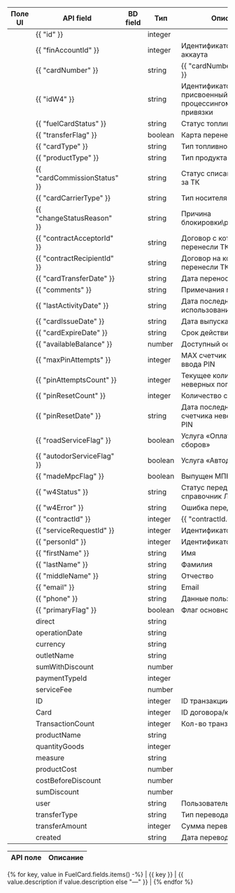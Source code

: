 | Поле UI | API field                    | BD field | Тип     | Описание                                                     |
|---------|------------------------------|----------|---------|--------------------------------------------------------------|
|         | {{ "id" }}                   |          | integer |                                                              |
|         | {{ "finAccountId" }}         |          | integer | Идентификатор фин. аккаута                                   |
|         | {{ "cardNumber" }}           |          | string  | {{ "cardNumber.description" }}                               |
|         | {{ "idW4" }}                 |          | string  | Идентификатор карты, присвоенный процессингом после привязки |
|         | {{ "fuelCardStatus" }}       |          | string  | Статус топливной карты                                       |
|         | {{ "transferFlag" }}         |          | boolean | Карта перенесена                                             |
|         | {{ "cardType" }}             |          | string  | Тип топливной карты                                          |
|         | {{ "productType" }}          |          | string  | Тип продукта                                                 |
|         | {{ "cardCommissionStatus" }} |          | string  | Статус списания комиссии за ТК                               |
|         | {{ "cardCarrierType" }}      |          | string  | Тип носителя                                                 |
|         | {{ "changeStatusReason" }}   |          | string  | Причина блокировки\разблокировки                             |
|         | {{ "contractAcceptorId" }}   |          | string  | Договор с которого перенесли ТК                              |
|         | {{ "contractRecipientId" }}  |          | string  | Договор на который перенесли ТК                              |
|         | {{ "cardTransferDate" }}     |          | string  | Дата переноса ТК                                             |
|         | {{ "comments" }}             |          | string  | Примечания менеджера                                         |
|         | {{ "lastActivityDate" }}     |          | string  | Дата последнего использования                                |
|         | {{ "cardIssueDate" }}        |          | string  | Дата выпуска ТК                                              |
|         | {{ "cardExpireDate" }}       |          | string  | Срок действия ТК                                             |
|         | {{ "availableBalance" }}     |          | number  | Доступный остаток                                            |
|         | {{ "maxPinAttempts" }}       |          | integer | MAX счетчик неверного ввода PIN                              |
|         | {{ "pinAttemptsCount" }}     |          | integer | Текущее количество неверных попыток                          |
|         | {{ "pinResetCount" }}        |          | integer | Количество сбросов PIN                                       |
|         | {{ "pinResetDate" }}         |          | string  | Дата последнего сброса счетчика неверного ввода PIN          |
|         | {{ "roadServiceFlag" }}      |          | boolean | Услуга «Оплата дорожных сборов»                              |
|         | {{ "autodorServiceFlag" }}   |          | boolean | Услуга «Автодор»                                             |
|         | {{ "madeMpcFlag" }}          |          | boolean | Выпущен МПК                                                  |
|         | {{ "w4Status" }}             |          | string  | Статус передачи в W4, справочник ЛОВ                         |
|         | {{ "w4Error" }}              |          | string  | Ошибка передачи в W4                                         |
|         | {{ "contractId" }}           |          | integer | {{ "contractId.description" }}                               |
|         | {{ "serviceRequestId" }}     |          | integer | Идентификатор обращения                                      |
|         | {{ "personId" }}             |          | integer | Идентификатор водителя                                       |
|         | {{ "firstName" }}            |          | string  | Имя                                                          |
|         | {{ "lastName" }}             |          | string  | Фамилия                                                      |
|         | {{ "middleName" }}           |          | string  | Отчество                                                     |
|         | {{ "email" }}                |          | string  | Email                                                        |
|         | {{ "phone" }}                |          | string  | Данные пользователя                                          |
|         | {{ "primaryFlag" }}          |          | boolean | Флаг основного водителя                                      |
|         | direct                       |          | string  |                                                              |
|         | operationDate                |          | string  |                                                              |
|         | currency                     |          | string  |                                                              |
|         | outletName                   |          | string  |                                                              |
|         | sumWithDiscount              |          | number  |                                                              |
|         | paymentTypeId                |          | integer |                                                              |
|         | serviceFee                   |          | number  |                                                              |
|         | ID                           |          | integer | ID транзакции                                                |
|         | Card                         |          | integer | ID договора/карты                                            |
|         | TransactionCount             |          | integer | Кол-во транзакций                                            |
|         | productName                  |          | string  |                                                              |
|         | quantityGoods                |          | integer |                                                              |
|         | measure                      |          | string  |                                                              |
|         | productCost                  |          | number  |                                                              |
|         | costBeforeDiscount           |          | number  |                                                              |
|         | sumDiscount                  |          | number  |                                                              |
|         | user                         |          | string  | Пользователь                                                 |
|         | transferType                 |          | string  | Тип перевода                                                 |
|         | transferAmount               |          | integer | Сумма перевода                                               |
|         | created                      |          | string  | Дата перевода                                                |


| API поле | Описание |
|---------|----------|
{% for key, value in FuelCard.fields.items() -%}
| {{ key }} | {{ value.description if value.description else "—" }} |
{% endfor %}